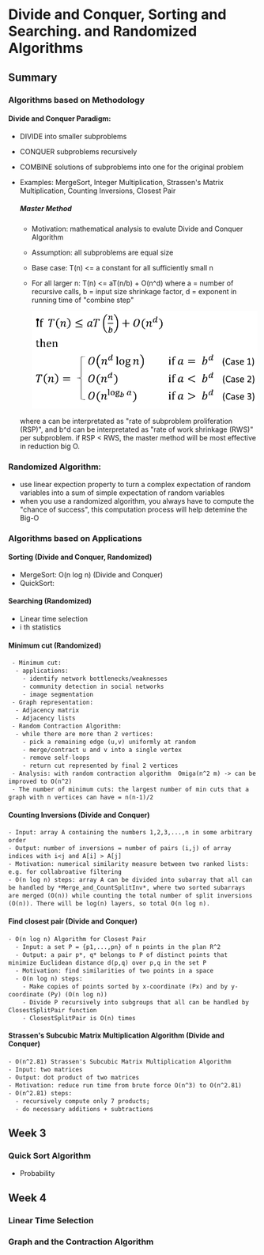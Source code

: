 # Divide and Conquer, Sorting and Searching. and Randomized Algorithms
## Summary
### Algorithms based on Methodology
  #### Divide and Conquer Paradigm: 
  - DIVIDE into smaller subproblems
  - CONQUER subproblems recursively
  - COMBINE solutions of subproblems into one for the original problem
  - Examples: MergeSort, Integer Multiplication, Strassen's Matrix Multiplication, Counting Inversions, Closest Pair
  
    ##### Master Method
    - Motivation: mathematical analysis to evalute Divide and Conquer Algorithm
    - Assumption: all subproblems are equal size
    - Base case: T(n) <= a constant for all sufficiently small n
    - For all larger n:
      T(n) <= aT(n/b) + O(n^d)
      where a = number of recursive calls, b = input size shrinkage factor, d = exponent in running time of "combine step"

         ![Notebook](https://github.com/supertime1/Stanford-Algorithm-Course/blob/master/Images/Master%20Method.png?raw=true)

     where a can be interpretated as "rate of subproblem proliferation (RSP)", and b^d can be interpretated as "rate of work shrinkage (RWS)" per subproblem.
     if RSP < RWS, the master method will be most effective in reduction big O.

  
  ### Randomized Algorithm: 
  - use linear expection property to turn a complex expectation of random variables into a sum of simple expectation of random variables
  - when you use a randomized algorithm, you always have to compute the "chance of success", this computation process will help detemine the Big-O
  
### Algorithms based on Applications
  #### Sorting (Divide and Conquer, Randomized)
  - MergeSort: O(n log n) (Divide and Conquer)
  - QuickSort: 
  #### Searching (Randomized)
  - Linear time selection
  - i th statistics
  #### Minimum cut (Randomized)
     - Minimum cut:
      - applications:
        - identify network bottlenecks/weaknesses
        - community detection in social networks
        - image segmentation
     - Graph representation:
      - Adjacency matrix
      - Adjacency lists
     - Random Contraction Algorithm:
      - while there are more than 2 vertices:
        - pick a remaining edge (u,v) uniformly at random
        - merge/contract u and v into a single vertex
        - remove self-loops
        - return cut represented by final 2 vertices
     - Analysis: with random contraction algorithm  Omiga(n^2 m) -> can be improved to O(n^2) 
     - The number of minimum cuts: the largest number of min cuts that a graph with n vertices can have = n(n-1)/2
  #### Counting Inversions (Divide and Conquer)
    - Input: array A containing the numbers 1,2,3,...,n in some arbitrary order
    - Output: number of inversions = number of pairs (i,j) of array indices with i<j and A[i] > A[j]
    - Motivation: numerical similarity measure between two ranked lists: e.g. for collabroative filtering
    - O(n log n) steps: array A can be divided into subarray that all can be handled by *Merge_and_CountSplitInv*, where two sorted subarrays are merged (O(n)) while counting the total number of split inversions (O(n)). There will be log(n) layers, so total O(n log n).
  #### Find closest pair (Divide and Conquer)
    - O(n log n) Algorithm for Closest Pair
      - Input: a set P = {p1,...,pn} of n points in the plan R^2
      - Output: a pair p*, q* belongs to P of distinct points that minimize Euclidean distance d(p,q) over p,q in the set P
      - Motivation: find similarities of two points in a space
      - O(n log n) steps: 
        - Make copies of points sorted by x-coordinate (Px) and by y-coordinate (Py) (O(n log n))
        - Divide P recursively into subgroups that all can be handled by ClosestSplitPair function
        - ClosestSplitPair is O(n) times
  #### Strassen's Subcubic Matrix Multiplication Algorithm (Divide and Conquer)
    - O(n^2.81) Strassen's Subcubic Matrix Multiplication Algorithm
    - Input: two matrices
    - Output: dot product of two matrices
    - Motivation: reduce run time from brute force O(n^3) to O(n^2.81)
    - O(n^2.81) steps: 
      - recursively compute only 7 products; 
      - do necessary additions + subtractions


## Week 3 
### Quick Sort Algorithm
  - Probability
  
## Week 4
### Linear Time Selection

### Graph and the Contraction Algorithm

